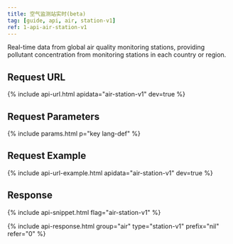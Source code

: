 ```yaml
---
title: 空气监测站实时(beta)
tag: [guide, api, air, station-v1]
ref: 1-api-air-station-v1
---
```


Real-time data from global air quality monitoring stations, providing pollutant concentration from monitoring stations in each country or region.

## Request URL

{% include api-url.html apidata="air-station-v1" dev=true %}

## Request Parameters

{% include params.html p="key lang-def" %}

## Request Example

{% include api-url-example.html apidata="air-station-v1" dev=true %}

## Response

{% include api-snippet.html flag="air-station-v1" %}

{% include api-response.html group="air" type="station-v1" prefix="nil" refer="0"  %}